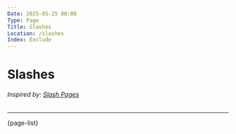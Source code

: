```yaml
---
Date: 2025-05-25 00:00
Type: Page
Title: Slashes
Location: /slashes
Index: Exclude
---
```


# Slashes

###### Inspired by: [Slash Pages](https://slashpages.net)

---

{page-list}
